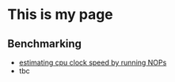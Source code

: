 # This is my page

## Benchmarking

 - [estimating cpu clock speed by running NOPs](benchmarks/nop)
 - tbc

